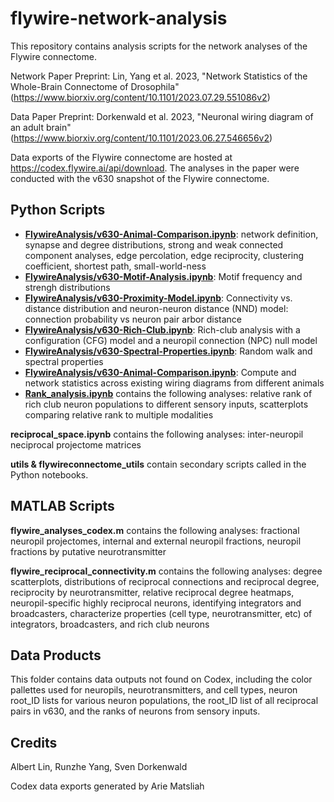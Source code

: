 # flywire-network-analysis
This repository contains analysis scripts for the network analyses of the Flywire connectome. 

Network Paper Preprint: Lin, Yang et al. 2023, "Network Statistics of the Whole-Brain Connectome of Drosophila" (https://www.biorxiv.org/content/10.1101/2023.07.29.551086v2)

Data Paper Preprint: Dorkenwald et al. 2023, "Neuronal wiring diagram of an adult brain" (https://www.biorxiv.org/content/10.1101/2023.06.27.546656v2)

Data exports of the Flywire connectome are hosted at https://codex.flywire.ai/api/download. The analyses in the paper were conducted with the v630 snapshot of the Flywire connectome.

## Python Scripts

 - **[FlywireAnalysis/v630-Animal-Comparison.ipynb](python_scripts/FlywireAnalysis/v630-Animal-Comparison.ipynb)**: network definition, synapse and degree distributions, strong and weak connected component analyses, edge percolation, edge reciprocity, clustering coefficient, shortest path, small-world-ness
 - **[FlywireAnalysis/v630-Motif-Analysis.ipynb](python_scripts/FlywireAnalysis/v630-Motif-Analysis.ipynb)**: Motif frequency and strengh distributions
 - **[FlywireAnalysis/v630-Proximity-Model.ipynb](python_scripts/FlywireAnalysis/v630-Proximity-Model.ipynb)**: Connectivity vs. distance distribution and neuron-neuron distance (NND) model: connection probability vs neuron pair arbor distance
 - **[FlywireAnalysis/v630-Rich-Club.ipynb](python_scripts/FlywireAnalysis/v630-Rich-Club.ipynb)**: Rich-club analysis with a configuration (CFG) model and a neuropil connection (NPC) null model
 - **[FlywireAnalysis/v630-Spectral-Properties.ipynb](python_scripts/FlywireAnalysis/v630-Spectral-Properties.ipynb)**: Random walk and spectral properties
 - **[FlywireAnalysis/v630-Animal-Comparison.ipynb](python_scripts/FlywireAnalysis/v630-Animal-Comparison.ipynb)**: Compute and network statistics across existing wiring diagrams from different animals
 - **[Rank_analysis.ipynb](python_scripts/Rank_analysis.ipynb)** contains the following analyses: relative rank of rich club neuron populations to different sensory inputs, scatterplots comparing relative rank to multiple modalities

**reciprocal_space.ipynb** contains the following analyses: inter-neuropil neciprocal projectome matrices

**utils & flywireconnectome_utils** contain secondary scripts called in the Python notebooks.

## MATLAB Scripts
**flywire_analyses_codex.m** contains the following analyses: fractional neuropil projectomes, internal and external neuropil fractions, neuropil fractions by putative neurotransmitter

**flywire_reciprocal_connectivity.m** contains the following analyses: degree scatterplots, distributions of reciprocal connections and reciprocal degree, reciprocity by neurotransmitter, relative reciprocal degree heatmaps, neuropil-specific highly reciprocal neurons, identifying integrators and broadcasters, characterize properties (cell type, neurotransmitter, etc) of integrators, broadcasters, and rich club neurons

## Data Products
This folder contains data outputs not found on Codex, including the color pallettes used for neuropils, neurotransmitters, and cell types, neuron root_ID lists for various neuron populations, the root_ID list of all reciprocal pairs in v630, and the ranks of neurons from sensory inputs.

## Credits
Albert Lin, Runzhe Yang, Sven Dorkenwald

Codex data exports generated by Arie Matsliah
